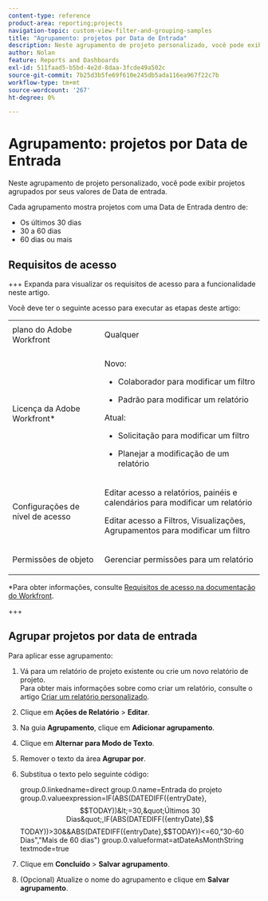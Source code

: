 ```yaml
---
content-type: reference
product-area: reporting;projects
navigation-topic: custom-view-filter-and-grouping-samples
title: "Agrupamento: projetos por Data de Entrada"
description: Neste agrupamento de projeto personalizado, você pode exibir projetos agrupados por seus valores de Data de entrada.
author: Nolan
feature: Reports and Dashboards
exl-id: 511faad5-b5bd-4e2d-8daa-3fcde49a502c
source-git-commit: 7b25d3b5fe69f610e245db5ada116ea967f22c7b
workflow-type: tm+mt
source-wordcount: '267'
ht-degree: 0%

---
```


# Agrupamento: projetos por Data de Entrada

Neste agrupamento de projeto personalizado, você pode exibir projetos agrupados por seus valores de Data de entrada.

Cada agrupamento mostra projetos com uma Data de Entrada dentro de:

* Os últimos 30 dias
* 30 a 60 dias
* 60 dias ou mais

## Requisitos de acesso

+++ Expanda para visualizar os requisitos de acesso para a funcionalidade neste artigo.

Você deve ter o seguinte acesso para executar as etapas deste artigo:

<table style="table-layout:auto"> 
 <col> 
 <col> 
 <tbody> 
  <tr> 
   <td role="rowheader">plano do Adobe Workfront</td> 
   <td> <p>Qualquer</p> </td> 
  </tr> 
  <tr> 
   <td role="rowheader">Licença da Adobe Workfront*</td> 
   <td> 
    <p>Novo:</p>
   <ul><li><p>Colaborador para modificar um filtro </p></li>
   <li><p>Padrão para modificar um relatório</p></li> </ul>

<p>Atual:</p>
   <ul><li><p>Solicitação para modificar um filtro </p></li>
   <li><p>Planejar a modificação de um relatório</p></li> </ul></td> 
  </tr> 
  <tr> 
   <td role="rowheader">Configurações de nível de acesso</td> 
   <td> <p>Editar acesso a relatórios, painéis e calendários para modificar um relatório</p> <p>Editar acesso a Filtros, Visualizações, Agrupamentos para modificar um filtro</p> </td> 
  </tr> 
  <tr> 
   <td role="rowheader">Permissões de objeto</td> 
   <td> <p>Gerenciar permissões para um relatório</p>  </td> 
  </tr> 
 </tbody> 
</table>

*Para obter informações, consulte [Requisitos de acesso na documentação do Workfront](/help/quicksilver/administration-and-setup/add-users/access-levels-and-object-permissions/access-level-requirements-in-documentation.md).

+++

## Agrupar projetos por data de entrada

Para aplicar esse agrupamento:

1. Vá para um relatório de projeto existente ou crie um novo relatório de projeto.\
   Para obter mais informações sobre como criar um relatório, consulte o artigo [Criar um relatório personalizado](../../../reports-and-dashboards/reports/creating-and-managing-reports/create-custom-report.md).
1. Clique em **Ações de Relatório** > **Editar**.
1. Na guia **Agrupamento**, clique em **Adicionar agrupamento**.
1. Clique em **Alternar para Modo de Texto**.
1. Remover o texto da área **Agrupar por**.
1. Substitua o texto pelo seguinte código:

   group.0.linkedname=direct
group.0.name=Entrada do projeto
group.0.valueexpression=IF(ABS(DATEDIFF({entryDate},$$TODAY))&lt;=30,&quot;Últimos 30 Dias&quot;,IF(ABS(DATEDIFF({entryDate},$$TODAY))>30&amp;&amp;ABS(DATEDIFF({entryDate},$$TODAY))&lt;=60,&quot;30-60 Dias&quot;,&quot;Mais de 60 dias&quot;)
group.0.valueformat=atDateAsMonthString
textmode=true

1. Clique em **Concluído** > **Salvar agrupamento**.
1. (Opcional) Atualize o nome do agrupamento e clique em **Salvar agrupamento**.
